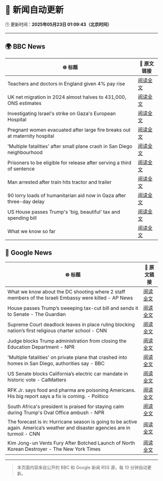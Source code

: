# 🧠 新闻自动更新

🕒 更新时间：**2025年05月23日 01:09:43（北京时间）**

---

## 🌍 BBC News

| 🌐 标题 | 🔗 原文链接 |
|--------|-------------|
| Teachers and doctors in England given 4% pay rise | [阅读全文](https://www.bbc.com/news/articles/clyv1vxkdjyo) |
| UK net migration in 2024 almost halves to 431,000, ONS estimates | [阅读全文](https://www.bbc.com/news/articles/ckgx3ekkw1eo) |
| Investigating Israel's strike on Gaza's European Hospital | [阅读全文](https://www.bbc.com/news/videos/c4g28z483eko) |
| Pregnant women evacuated after large fire breaks out at maternity hospital | [阅读全文](https://www.bbc.com/news/articles/clygn1p8nwzo) |
| 'Multiple fatalities' after small plane crash in San Diego neighbourhood | [阅读全文](https://www.bbc.com/news/articles/c0mr844xl42o) |
| Prisoners to be eligible for release after serving a third of sentence | [阅读全文](https://www.bbc.com/news/articles/c071d1jgevlo) |
| Man arrested after train hits tractor and trailer | [阅读全文](https://www.bbc.com/news/articles/cly3885e58no) |
| 90 lorry loads of humanitarian aid now in Gaza after three-day delay | [阅读全文](https://www.bbc.com/news/articles/czdyv3jp5elo) |
| US House passes Trump's 'big, beautiful' tax and spending bill | [阅读全文](https://www.bbc.com/news/articles/c5yg0kgg2njo) |
| What we know so far | [阅读全文](https://www.bbc.com/news/articles/c8xgv4p114wo) |

## 📰 Google News

| 🌐 标题 | 🔗 原文链接 |
|--------|-------------|
| What we know about the DC shooting where 2 staff members of the Israeli Embassy were killed - AP News | [阅读全文](https://news.google.com/rss/articles/CBMingFBVV95cUxNQnkzeHA2bEdqYUtTVXNWcHYwSk1IbE91M2F2OGk3VG5fclh1UWlyb2lmWWhXLTJnSWdzWWwzMlZwa3dWQWlsakdiczlycFdfRm8wZEJETWhlSExpd3UydnIxbUp5OGJKdjZ0SjJ5bUZMN2dkak1GdU4tRFNTNllqaElHamVrNktBSWh0dVoyREhnUEZNamhhQ2tQNW1oQQ?oc=5) |
| House passes Trump’s sweeping tax-cut bill and sends it to Senate - The Guardian | [阅读全文](https://news.google.com/rss/articles/CBMifkFVX3lxTE4ybUtib0FSQzFpSG5haWotcVVDeUk0RWdpc3lza0RuSlBPc1psSXQ2eE40WDFHOHhOc19DdTJGX3QwSi1vbzJmYXNlMGFZVnpHWUtqTHVsSmlpc3lWVUFZendfd3E5XzN0MEUtRURaVWd2My03emJBSzBVUXZadw?oc=5) |
| Supreme Court deadlock leaves in place ruling blocking nation’s first religious charter school - CNN | [阅读全文](https://news.google.com/rss/articles/CBMifkFVX3lxTE9mQW1KTDhfZkNXaWNtS2NHR0ZWOUhzem5rc1VkTHJiOG1tTVVSMzduWU9LR2JPbnBJSS1ma3poTTEySzNILTJOdWNYb2xYZF9CMjJzNXRoYzFJM1p4czFxRi1QMFY4OS05blR3R19qQWtzU2R6RGlsT05rTDNQd9IBgwFBVV95cUxQbmFZSDl4cWkzdkRqdkJZRzBfa2gzZ1NWRzIxMnVBdl8zWEdyMjNFV28yVGlHUEhNbGVFSlE5VGhFS1IzRnRzUW16T1dLbk5LZWF6WXd3MnFDU25XNkd4blZKQll0WkRBOWhkTkJEdm9QVFg3VTVBVE1OaC1iREFxNW03SQ?oc=5) |
| Judge blocks Trump administration from closing the Education Department - NPR | [阅读全文](https://news.google.com/rss/articles/CBMilAFBVV95cUxQUjMxRzk2d0hPbEdpbGp6NDFoRnNWZjdDXzVZenVPT3k3Sm9XLXp5cmVZMVBPWGVUb1dTVFYyX3pHUHBvNjI3c1MwR3diZGNEZk42WlI3SVZyaFVJTUlTMEFGcXFkVHVkUDQxRVBidDFDRXNGb2lCSFcydlZkNTVYem1Td1h2RkhxUkY1UV8wcHVHcmhR?oc=5) |
| 'Multiple fatalities' on private plane that crashed into homes in San Diego, authorities say - BBC | [阅读全文](https://news.google.com/rss/articles/CBMiVEFVX3lxTFA2VGxkNUFJWk81Rm11VFYtOW5RU3Y2WWI5LWhRU3l1TnVqSEdiN1E0b1IwZ0RkQlh3Mm50dlF0RjFheVhPNU56NFZ5bXVMdUlGYmU0OQ?oc=5) |
| US Senate blocks California’s electric car mandate in historic vote - CalMatters | [阅读全文](https://news.google.com/rss/articles/CBMinAFBVV95cUxONUhmM2JXc05OWTRfUUZTNTZiM2hSeGlINTFYWFZrXzlBMmt4ZjBWQ3pSejMyMTVNYmtnelNYSHh1UF9ISWROeExoQnlwZFZnMW44SjZyOEZtQmVXVFlZTmJhakFNSEN2ZmV5UTJFeTE3V2l5WEtmbDUtN2l1QWVGemltODFQZXlyU2xHSHZqYktpVzY0VUR5eU1jTzE?oc=5) |
| RFK Jr. says food and pharma are poisoning Americans. His big report says a fix is coming. - Politico | [阅读全文](https://news.google.com/rss/articles/CBMilwFBVV95cUxPZGhmV0l3SUNxOXFteV9helc0SnVjXy1pSmE4SFpqc29SWDFnZWp6ZTVaX202aEpYdW4ydHRUY2FsS1ptdFBQRzZfQktoM3hoZGRjWUU5OWc3UzRqdFJGZHhzUGFpOG84LUlpOWdWdUM2WUdjT2p0ZGF0amRuOGxVM0dYTjZ4X29YODExWVoyckRCQkY1LWVn?oc=5) |
| South Africa's president is praised for staying calm during Trump's Oval Office ambush - NPR | [阅读全文](https://news.google.com/rss/articles/CBMiowFBVV95cUxNTFdaNVZVWDcyNEhGSXFSd0dySEJTRlRBekRfR0oxc0V1dTZ6Q3pKTE9ONmJjaFB5bkVlaHMyTkItRG9EVDBMZklnd3RJZ2FoSHVUNngxa3d3OGlxbE51MnM5bi1uNENkWWtkclRRYlVVTjJybUxzMHlMSEd6Z2xoNTJWV0Z0UmI1blhIU3dHeWVWWDBlVkJGU25wTEF1Y0Joc2x3?oc=5) |
| The forecast is in: Hurricane season is going to be active again. America’s weather and disaster agencies are in turmoil - CNN | [阅读全文](https://news.google.com/rss/articles/CBMifEFVX3lxTFB0QUp5aV9mSlYtUl9QYUktQWtYaVVGR3JlYkw5RnNKTnZiS013UWhtY0pBYTdhdkZRMHR3UWFEUnRkUF9xbVUyc0VpX0s2Ukh3RGtyQ3h3SWJzb09ZTnN5b0VqN1Mxa1FtQXlZQmlVbXJZWUNTbUx6Y0NQUkzSAYIBQVVfeXFMTkxzQ0JNQzhlZkNWTGlEcVZIQWhZcUJPdWNQS3g4MkxwQXBSazZJWFROODdaS3hTaW4tb2ItbWRPYVE2NWo1dnlvTmtQUVBRSF9EMTR4bjhLQ2hfdV9EQXZvOFFteURNSmVPU1ZDMmxlcmpJblJfemtuc1hpZmhRLTRTdw?oc=5) |
| Kim Jong-un Vents Fury After Botched Launch of North Korean Destroyer - The New York Times | [阅读全文](https://news.google.com/rss/articles/CBMiiAFBVV95cUxQZENLSlFqaExJVW1UR3pXcXNVcWduci1MYkpxWE9hczNod0RVU2NrWU9RazMtUzhrZGxjU25TalhzRHJnWmNvbmlSR0RZamU5Q3pka1ZoRmdFcVpYaFVtMTN1UnRVaWFMSGFrbk9iSF83cFBERFRIN2NPNEZrYjkzUzBWc29Nd1RE?oc=5) |

---
> 本页面内容来自公开的 BBC 和 Google 新闻 RSS 源，每 10 分钟自动更新。